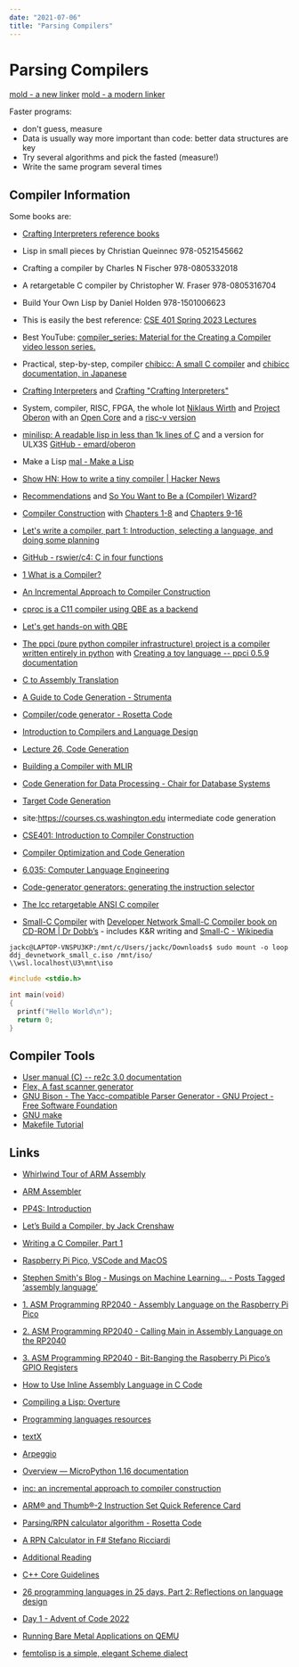 ```yaml
---
date: "2021-07-06"
title: "Parsing Compilers"
---
```

<!-- markdownlint-disable MD025 -->
# Parsing Compilers
<!-- markdownlint-enable MD025 -->

[mold - a new linker](https://github.com/rui314/mold) [mold - a modern linker](https://youtu.be/hAt3kCalE0Y?si=71Ezpd2wGznau_IH)

Faster programs:
* don't guess, measure
* Data is usually way more important than code: better data structures are key
* Try several algorithms and pick the fasted (measure!)
* Write the same program several times

## Compiler Information

Some books are:
* [Crafting Interpreters reference books](https://twitter.com/munificentbob/status/901543375945388032)
* Lisp in small pieces by Christian Queinnec 978-0521545662
* Crafting a compiler by Charles N Fischer 978-0805332018
* A retargetable C compiler by Christopher W. Fraser 978-0805316704
* Build Your Own Lisp by Daniel Holden 978-1501006623

* This is easily the best reference: [CSE 401 Spring 2023 Lectures](https://courses.cs.washington.edu/courses/cse401/23sp/calendar/lecturelist.html)
* Best YouTube: [compiler_series: Material for the Creating a Compiler video lesson series.](https://github.com/bisqwit/compiler_series)
* Practical, step-by-step, compiler [chibicc: A small C compiler](https://github.com/rui314/chibicc) and [chibicc documentation, in Japanese](https://www.sigbus.info/compilerbook)
* [Crafting Interpreters](https://craftinginterpreters.com) and [Crafting "Crafting Interpreters"](https://journal.stuffwithstuff.com/2020/04/05/crafting-crafting-interpreters/)
* System, compiler, RISC, FPGA, the whole lot [Niklaus Wirth](https://people.inf.ethz.ch/wirth/) and [Project Oberon](http://www.projectoberon.net) with an [Open Core](https://opencores.org/projects/oberon_sdram) and a [risc-v version](https://github.com/solbjorg/oberon-riscv)
* [minilisp: A readable lisp in less than 1k lines of C](https://github.com/rui314/minilisp/tree/master) and a version for ULX3S [GitHub - emard/oberon](https://github.com/emard/oberon)
* Make a Lisp [mal - Make a Lisp](https://github.com/kanaka/mal)
* [Show HN: How to write a tiny compiler | Hacker News](https://news.ycombinator.com/item?id=13608810)
* [Recommendations](https://belkadan.com/blog/2015/11/Recommendations/) and [So You Want to Be a (Compiler) Wizard?](https://belkadan.com/blog/2016/05/So-You-Want-To-Be-A-Compiler-Wizard/)
* [Compiler Construction](https://people.inf.ethz.ch/wirth/CompilerConstruction/index.html) with [Chapters 1-8](https://people.inf.ethz.ch/wirth/CompilerConstruction/CompilerConstruction1.pdf) and [Chapters 9-16](https://people.inf.ethz.ch/wirth/CompilerConstruction/CompilerConstruction2.pdf)
* [Let's write a compiler, part 1: Introduction, selecting a language, and doing some planning](https://briancallahan.net/blog/20210814.html)
* [GitHub - rswier/c4: C in four functions](https://github.com/rswier/c4)
* [1 What is a Compiler?](https://www.cs.umd.edu/class/fall2020/cmsc430/Intro.html)
* [An Incremental Approach to Compiler Construction](http://scheme2006.cs.uchicago.edu/11-ghuloum.pdf)
* [cproc is a C11 compiler using QBE as a backend](https://git.sr.ht/~mcf/cproc)
* [Let's get hands-on with QBE](https://briancallahan.net/blog/20210829.html)
* [The ppci (pure python compiler infrastructure) project is a compiler written entirely in python](https://ppci.readthedocs.io/en/latest/index.html) with [Creating a toy language -- ppci 0.5.9 documentation](https://ppci.readthedocs.io/en/latest/howto/toy.html)
* [C to Assembly Translation](https://www.eventhelix.com/embedded/c-to-assembly-translation/)
* [A Guide to Code Generation - Strumenta](https://tomassetti.me/code-generation/)
* [Compiler/code generator - Rosetta Code](https://rosettacode.org/wiki/Compiler/code_generator#Python)
* [Introduction to Compilers and Language Design](https://www3.nd.edu/~dthain/compilerbook/) 
* [Lecture 26, Code Generation](https://homepage.cs.uiowa.edu/~dwjones/compiler/notes/26.shtml)
* [Building a Compiler with MLIR](https://llvm.org/devmtg/2020-09/slides/MLIR_Tutorial.pdf)
* [Code Generation for Data Processing - Chair for Database Systems](https://db.in.tum.de/teaching/ws2223/codegen/index.shtml?lang=en)
* [Target Code Generation](https://courses.cs.washington.edu/courses/cse401/07au/CSE401-07cogen.pdf)
* site:https://courses.cs.washington.edu intermediate code generation
* [CSE401: Introduction to Compiler Construction](https://courses.cs.washington.edu/courses/cse401/)
* [Compiler Optimization and Code Generation](https://bears.ece.ucsb.edu/class/ece253/compiler_opt/c2.pdf)
* [6.035: Computer Language Engineering](http://cons.mit.edu/sp13/schedule.html)
* [Code-generator generators: generating the instruction selector](https://www.lrde.epita.fr/dload/20040602-Seminar/vasseur0604_code-gen-gen_report.pdf)
* [The lcc retargetable ANSI C compiler](https://github.com/drh/lcc)
* [Small-C Compiler](https://github.com/ncb85/SmallC-85) with [Developer Network Small-C Compiler book on CD-ROM | Dr Dobb’s](https://www.drdobbs.com/developer-network-small-c-compiler-book/184415519?queryText=%2522small%2Bc%2522) - includes K&R writing and [Small-C - Wikipedia](https://en.wikipedia.org/wiki/Small-C)

```shell
jackc@LAPTOP-VNSPU3KP:/mnt/c/Users/jackc/Downloads$ sudo mount -o loop ddj_devnetwork_small_c.iso /mnt/iso/
\\wsl.localhost\U3\mnt\iso
```

```C
#include <stdio.h>

int main(void)
{
  printf("Hello World\n");
  return 0;
}
```

## Compiler Tools

* [User manual (C) -- re2c 3.0 documentation](https://re2c.org/manual/manual_c.html)
*  [Flex, A fast scanner generator](https://www.cs.princeton.edu/~appel/modern/c/software/flex/flex.html)
* [GNU Bison - The Yacc-compatible Parser Generator - GNU Project - Free Software Foundation](https://www.gnu.org/software/bison/manual/)
* [GNU make](https://www.gnu.org/software/make/manual/make.html#Wildcard-Examples)
* [Makefile Tutorial](https://makefiletutorial.com/#getting-started)

## Links

* [Whirlwind Tour of ARM Assembly](http://www.coranac.com/tonc/text/asm.htm)
* [ARM Assembler](http://www.pp4s.co.uk/main/tu-trans-asm-arm.html)
* [PP4S: Introduction](http://www.pp4s.co.uk/main/tu-trans-comp-jc-01.html)
* [Let’s Build a Compiler, by Jack Crenshaw](https://compilers.iecc.com/crenshaw/)
* [Writing a C Compiler, Part 1](https://norasandler.com/2017/11/29/Write-a-Compiler.html)
* [Raspberry Pi Pico, VSCode and MacOS](https://www.chrisclaxton.me.uk/chris-claxtons-blog/raspberry-pi-pico-vscode-and-macos)
* [Stephen Smith's Blog - Musings on Machine Learning… - Posts Tagged ‘assembly language’](https://smist08.wordpress.com/tag/assembly-language/)
* [1. ASM Programming RP2040 - Assembly Language on the Raspberry Pi Pico](https://smist08.wordpress.com/2021/04/16/assembly-language-on-the-raspberry-pi-pico/)
* [2. ASM Programming RP2040 - Calling Main in Assembly Language on the RP2040](https://smist08.wordpress.com/2021/04/23/calling-main-in-assembly-language-on-the-rp2040/)
* [3. ASM Programming RP2040 - Bit-Banging the Raspberry Pi Pico’s GPIO Registers](https://smist08.wordpress.com/2021/04/24/bit-banging-the-raspberry-pi-picos-gpio-registers/)
* [How to Use Inline Assembly Language in C Code](https://gcc.gnu.org/onlinedocs/gcc/Using-Assembly-Language-with-C.html)
* [Compiling a Lisp: Overture](https://bernsteinbear.com/blog/compiling-a-lisp-0/)
* [Programming languages resources](https://bernsteinbear.com/pl-resources/)
* [textX](http://textx.github.io/textX/stable/)
* [Arpeggio](https://textx.github.io/Arpeggio/stable/)
* [Overview — MicroPython 1.16 documentation](https://docs.micropython.org/en/latest/index.html)
* [inc: an incremental approach to compiler construction](https://github.com/namin/inc)

* [ARM® and Thumb®-2 Instruction Set Quick Reference Card](https://documentation-service.arm.com/static/5ed66080ca06a95ce53f932d?token=)
* [Parsing/RPN calculator algorithm - Rosetta Code](https://rosettacode.org/wiki/Parsing/RPN_calculator_algorithm#Python)
* [A RPN Calculator in F# Stefano Ricciardi](http://www.stefanoricciardi.com/2010/10/01/a-rpn-calculator-in-f/)
* [Additional Reading](https://cseweb.ucsd.edu/classes/sp17/cse131-a/s_materials.html)

* [C++ Core Guidelines](http://isocpp.github.io/CppCoreGuidelines/CppCoreGuidelines#S-introduction)

* [26 programming languages in 25 days, Part 2: Reflections on language design](https://matt.might.net/articles/26-languages-part2/)
* [Day 1 - Advent of Code 2022](https://adventofcode.com/2022/day/1)

* [Running Bare Metal Applications on QEMU](https://xilinx-wiki.atlassian.net/wiki/spaces/A/pages/821854273/Running+Bare+Metal+Applications+on+QEMU)

* [femtolisp is a simple, elegant Scheme dialect](https://github.com/JeffBezanson/femtolisp)

<!-- markdownlint-disable MD034 -->
<!-- markdownlint-enable MD034 -->
